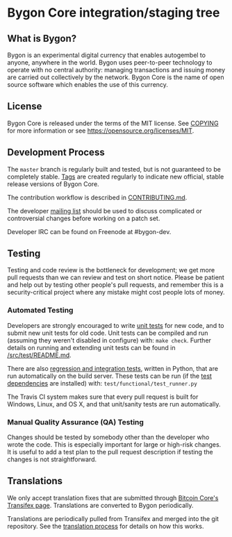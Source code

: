 Bygon Core integration/staging tree
=====================================

What is Bygon?
----------------

Bygon is an experimental digital currency that enables autogembel to
anyone, anywhere in the world. Bygon uses peer-to-peer technology to operate
with no central authority: managing transactions and issuing money are carried out collectively by the network. 
Bygon Core is the name of open source software which enables the use of this currency.

License
-------

Bygon Core is released under the terms of the MIT license. See [COPYING](COPYING) for more
information or see https://opensource.org/licenses/MIT.

Development Process
-------------------

The `master` branch is regularly built and tested, but is not guaranteed to be
completely stable. [Tags](https://github.com/bygon-project/bygon/tags) are created
regularly to indicate new official, stable release versions of Bygon Core.

The contribution workflow is described in [CONTRIBUTING.md](CONTRIBUTING.md).

The developer [mailing list](https://groups.google.com/forum/#!forum/bygon-dev)
should be used to discuss complicated or controversial changes before working
on a patch set.

Developer IRC can be found on Freenode at #bygon-dev.

Testing
-------

Testing and code review is the bottleneck for development; we get more pull
requests than we can review and test on short notice. Please be patient and help out by testing
other people's pull requests, and remember this is a security-critical project where any mistake might cost people
lots of money.

### Automated Testing

Developers are strongly encouraged to write [unit tests](src/test/README.md) for new code, and to
submit new unit tests for old code. Unit tests can be compiled and run
(assuming they weren't disabled in configure) with: `make check`. Further details on running
and extending unit tests can be found in [/src/test/README.md](/src/test/README.md).

There are also [regression and integration tests](/test), written
in Python, that are run automatically on the build server.
These tests can be run (if the [test dependencies](/test) are installed) with: `test/functional/test_runner.py`

The Travis CI system makes sure that every pull request is built for Windows, Linux, and OS X, and that unit/sanity tests are run automatically.

### Manual Quality Assurance (QA) Testing

Changes should be tested by somebody other than the developer who wrote the
code. This is especially important for large or high-risk changes. It is useful
to add a test plan to the pull request description if testing the changes is
not straightforward.

Translations
------------

We only accept translation fixes that are submitted through [Bitcoin Core's Transifex page](https://www.transifex.com/projects/p/bitcoin/).
Translations are converted to Bygon periodically.

Translations are periodically pulled from Transifex and merged into the git repository. See the
[translation process](doc/translation_process.md) for details on how this works.
